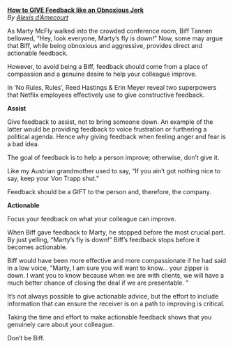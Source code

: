 [**How to GIVE Feedback like an Obnoxious Jerk**](https://docs.google.com/document/d/1lA4Bigmee4b_P7GjiXJzN0oZ4pzz536LHNqaqNZaYcU/edit)   
_By [Alexis d’Amecourt](https://mm-coaches.notion.site/Alexis-d-Amecourt-c166dfb8021d44428bdbae503d558f50)_

As Marty McFly walked into the crowded conference room, Biff Tannen bellowed, “Hey, look everyone, Marty’s fly is down\!” Now, some may argue that Biff, while being obnoxious and aggressive, provides direct and actionable feedback.

However, to avoid being a Biff, feedback should come from a place of compassion and a genuine desire to help your colleague improve.

In ‘No Rules, Rules’, Reed Hastings & Erin Meyer reveal two superpowers that Netflix employees effectively use to give constructive feedback.

**Assist**

Give feedback to assist, not to bring someone down. An example of the latter would be providing feedback to voice frustration or furthering a political agenda. Hence why giving feedback when feeling anger and fear is a bad idea.

The goal of feedback is to help a person improve; otherwise, don’t give it.

Like my Austrian grandmother used to say, “If you ain’t got nothing nice to say, keep your Von Trapp shut.”

Feedback should be a GIFT to the person and, therefore, the company.

**Actionable**

Focus your feedback on what your colleague can improve.

When Biff gave feedback to Marty, he stopped before the most crucial part. By just yelling, “Marty’s fly is down\!” Biff’s feedback stops before it becomes actionable.

Biff would have been more effective and more compassionate if he had said in a low voice, “Marty, I am sure you will want to know… your zipper is down. I want you to know because when we are with clients, we will have a much better chance of closing the deal if we are presentable. ”

It’s not always possible to give actionable advice, but the effort to include information that can ensure the receiver is on a path to improving is critical.

Taking the time and effort to make actionable feedback shows that you genuinely care about your colleague.

Don’t be Biff.
